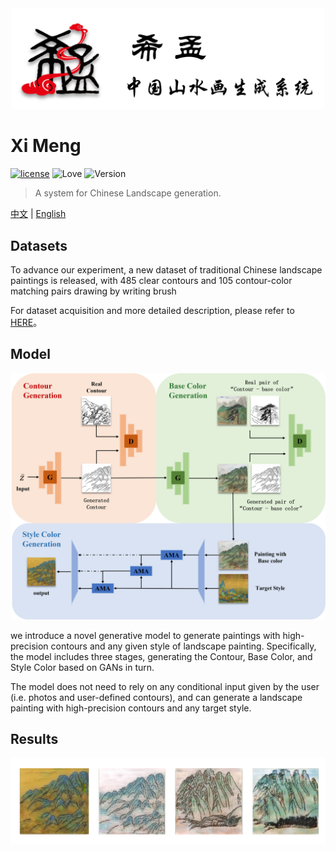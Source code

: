 <div align=center>
    <img src=https://github.com/Robin-WZQ/Xi-Meng/blob/main/assets/logo.png width="500"/>
</div>

# Xi Meng
[![license](https://img.shields.io/badge/license-MIT-blue.svg)](https://opensource.org/licenses/MIT)
![Love](https://img.shields.io/badge/Made%20with-love-ff69b4)
![Version](https://img.shields.io/badge/version-1.0-red)

> A system for Chinese Landscape generation.

[中文](https://github.com/Robin-WZQ/Xi-Meng) | [English](https://github.com/Robin-WZQ/Xi-Meng/tree/main)

## Datasets

To advance our experiment, a new dataset of traditional Chinese landscape paintings is released, with 485 clear contours and 105 contour-color matching pairs drawing by writing brush

For dataset acquisition and more detailed description, please refer to [HERE](https://github.com/Robin-WZQ/Xi-Meng-Dataset/tree/english)。

## Model
<div align=center>
    <img src=https://github.com/Robin-WZQ/Xi-Meng/blob/English/assets/model.png width="600"/>
</div>

we introduce a novel generative model to generate paintings with high-precision contours and any given style of landscape painting. Specifically, the model includes three stages, generating the Contour, Base Color, and Style Color based on GANs in turn.

The model does not need to rely on any conditional input given by the user (i.e. photos and user-defined contours), and can generate a landscape painting with high-precision contours and any target style.

## Results
<div align=center>
    <img src=https://github.com/Robin-WZQ/Xi-Meng/blob/main/assets/picall.png width="800"/>
</div>
